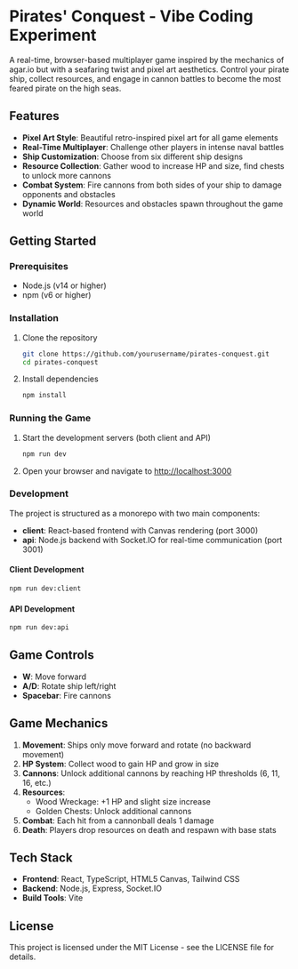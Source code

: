 # Pirates' Conquest - Vibe Coding Experiment

A real-time, browser-based multiplayer game inspired by the mechanics of agar.io but with a seafaring twist and pixel art aesthetics. Control your pirate ship, collect resources, and engage in cannon battles to become the most feared pirate on the high seas.

## Features

- **Pixel Art Style**: Beautiful retro-inspired pixel art for all game elements
- **Real-Time Multiplayer**: Challenge other players in intense naval battles
- **Ship Customization**: Choose from six different ship designs
- **Resource Collection**: Gather wood to increase HP and size, find chests to unlock more cannons
- **Combat System**: Fire cannons from both sides of your ship to damage opponents and obstacles
- **Dynamic World**: Resources and obstacles spawn throughout the game world

## Getting Started

### Prerequisites

- Node.js (v14 or higher)
- npm (v6 or higher)

### Installation

1. Clone the repository
   ```bash
   git clone https://github.com/yourusername/pirates-conquest.git
   cd pirates-conquest
   ```

2. Install dependencies
   ```bash
   npm install
   ```

### Running the Game

1. Start the development servers (both client and API)
   ```bash
   npm run dev
   ```

2. Open your browser and navigate to [http://localhost:3000](http://localhost:3000)

### Development

The project is structured as a monorepo with two main components:

- **client**: React-based frontend with Canvas rendering (port 3000)
- **api**: Node.js backend with Socket.IO for real-time communication (port 3001)

#### Client Development

```bash
npm run dev:client
```

#### API Development

```bash
npm run dev:api
```

## Game Controls

- **W**: Move forward
- **A/D**: Rotate ship left/right
- **Spacebar**: Fire cannons

## Game Mechanics

1. **Movement**: Ships only move forward and rotate (no backward movement)
2. **HP System**: Collect wood to gain HP and grow in size
3. **Cannons**: Unlock additional cannons by reaching HP thresholds (6, 11, 16, etc.)
4. **Resources**:
   - Wood Wreckage: +1 HP and slight size increase
   - Golden Chests: Unlock additional cannons
5. **Combat**: Each hit from a cannonball deals 1 damage
6. **Death**: Players drop resources on death and respawn with base stats

## Tech Stack

- **Frontend**: React, TypeScript, HTML5 Canvas, Tailwind CSS
- **Backend**: Node.js, Express, Socket.IO
- **Build Tools**: Vite

## License

This project is licensed under the MIT License - see the LICENSE file for details. 
